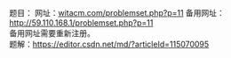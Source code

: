 题目：
网址：[witacm.com/problemset.php?p=11](witacm.com/problemset.php?p=11)
备用网址：http://59.110.168.1/problemset.php?p=11  
备用网址需要重新注册。  
题解：https://editor.csdn.net/md/?articleId=115070095
